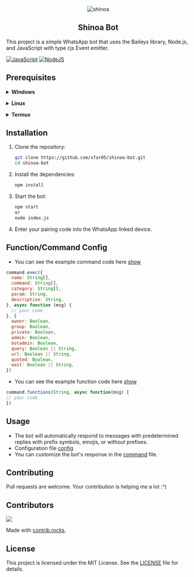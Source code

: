 <div align="center">

<img src="https://cdn.sazumi.moe/file/wlozpj.jpg" border="0" alt="shinoa">

## Shinoa Bot
</div>

This project is a simple WhatsApp bot that uses the Baileys library, Node.js, and JavaScript with type cjs Event emitter.

[![JavaScript](https://img.shields.io/badge/JavaScript-d6cc0f?style=for-the-badge&logo=javascript&logoColor=white)](https://javascript.com) [![NodeJS](https://img.shields.io/badge/Node.js-43853D?style=for-the-badge&logo=node.js&logoColor=white)](https://nodejs.org/)

## Prerequisites

<!-- Installation -->
<b><details><summary>Windows</summary></b>  
<b>Requirements:</b>
* Git [`Click here`](https://git-scm.com/downloads)
* NodeJS [`Click here`](https://nodejs.org/en/download)
* FFmpeg [`Click here`](https://ffmpeg.org/download.html) (opsional)
 
```bash
Add to PATH environment variable
```
</details>

<b><details><summary>Linux</summary></b>
```bash
1. apt update && apt upgrade
2. apt install nodejs -y
3. apt install git -y
4. apt install ffmpeg -y (opsional)
```

<b>Install nvm for custom nodejs version:</b>
```bash
1. curl -o- https://raw.githubusercontent.com/nvm-sh/nvm/v0.39.3/install.sh | bash
2. source ~/.bashrc
3. nvm install node
```
</details>

<b><details><summary>Termux</summary></b>
```bash
1. pkg update && pkg upgrade
2. pkg install nodejs -y
3. pkg install git -y
4. pkg install ffmpeg -y (opsional)
```
</details>

## Installation

1. Clone the repository:

    ```bash
    git clone https://github.com/xfar05/shinoa-bot.git
    cd shinoa-bot
    ```

2. Install the dependencies:

    ```bash
    npm install
    ```

3. Start the bot:

    ```bash
    npm start
    or
    node index.js
    ```

4. Enter your pairing code into the WhatsApp linked device.

## Function/Command Config
- You can see the example command code here [show](https://github.com/xfar05/shinoa-bot/blob/main/command/general.js)
```js
command.exec({
  name: String[],
  command: String[],
  category: String[],
  param: String,
  description: String,
}, async function (msg) {
  // your code
}, {
  owner: Boolean,
  group: Boolean,
  private: Boolean,
  admin: Boolean,
  botadmin: Boolean,
  query: Boolean || String,
  url: Boolean || String,
  quoted: Boolean,
  wait: Boolean || String,
})
```
- You can see the example function code here [show](https://github.com/xfar05/shinoa-bot/blob/main/command/_function.js)
```js
command.functions(String, async function(msg) {
// your code
})
```

## Usage

- The bot will automatically respond to messages with predetermined replies with prefix symbols, emojis, or without prefixes.
- Configuration file [config](https://github.com/xfar05/shinoa-bot/blob/main/config.js)
- You can customize the bot's response in the [command](https://github.com/xfar05/shinoa-bot/blob/command) file.


## Contributing
Pull requests are welcome. Your contribution is helping me a lot :^)

## Contributors
<a href="https://github.com/xfar05/shinoa-bot/graphs/contributors">
  <img src="https://contrib.rocks/image?repo=xfar05/shinoa-bot" />
</a>

Made with [contrib.rocks](https://contrib.rocks).


## License

This project is licensed under the MIT License. See the [LICENSE](LICENSE) file for details.
